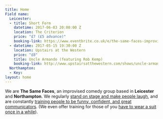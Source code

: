 ```yaml
---
title: Home
Field name:
  Leicester:
  - title: Short Form
    datetime: 2017-06-03 20:00:00 Z
    location: The Criterion
    price: "£7 (£5 advance)"
    booking-link: https://www.eventbrite.co.uk/e/the-same-faces-improvised-comedy-leicester-tickets-30686019711?aff=erelexpmlt
  - datetime: 2017-05-15 19:30:00 Z
    location: Upstairs at the Western
    price: "£8"
    title: Uncle Armando (featuring Rob Kemp)
    booking-link: http://www.upstairsatthewestern.com/shows/uncle-armando-may-2017/
  Northampton:
  - Key: 
layout: home
---
```


We are **The Same Faces**, an improvised comedy group based in **Leicester** and **Northampton**.  We regularly [stand on stage and make people laugh](/shows), and are constantly [training people to be funny, confident, and great communicators](/workshops). (We even offer training for those of you [have to wear a suit once in a while](/corporate)).
